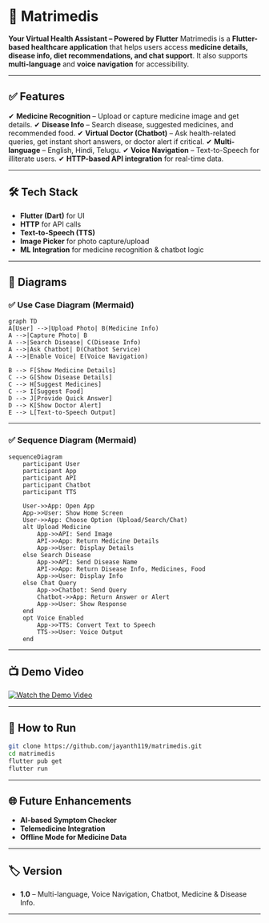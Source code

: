 # 📱 **Matrimedis**

**Your Virtual Health Assistant – Powered by Flutter**
Matrimedis is a **Flutter-based healthcare application** that helps users access **medicine details, disease info, diet recommendations, and chat support**. It also supports **multi-language** and **voice navigation** for accessibility.

---

## ✅ **Features**

✔ **Medicine Recognition** – Upload or capture medicine image and get details.
✔ **Disease Info** – Search disease, suggested medicines, and recommended food.
✔ **Virtual Doctor (Chatbot)** – Ask health-related queries, get instant short answers, or doctor alert if critical.
✔ **Multi-language** – English, Hindi, Telugu.
✔ **Voice Navigation** – Text-to-Speech for illiterate users.
✔ **HTTP-based API integration** for real-time data.

---

## 🛠 **Tech Stack**

* **Flutter (Dart)** for UI
* **HTTP** for API calls
* **Text-to-Speech (TTS)**
* **Image Picker** for photo capture/upload
* **ML Integration** for medicine recognition & chatbot logic

---

## 🧩 **Diagrams**

### ✅ **Use Case Diagram (Mermaid)**

```mermaid
graph TD
A[User] -->|Upload Photo| B(Medicine Info)
A -->|Capture Photo| B
A -->|Search Disease| C(Disease Info)
A -->|Ask Chatbot| D(Chatbot Service)
A -->|Enable Voice| E(Voice Navigation)

B --> F[Show Medicine Details]
C --> G[Show Disease Details]
C --> H[Suggest Medicines]
C --> I[Suggest Food]
D --> J[Provide Quick Answer]
D --> K[Show Doctor Alert]
E --> L[Text-to-Speech Output]
```

---

### ✅ **Sequence Diagram (Mermaid)**

```mermaid
sequenceDiagram
    participant User
    participant App
    participant API
    participant Chatbot
    participant TTS

    User->>App: Open App
    App->>User: Show Home Screen
    User->>App: Choose Option (Upload/Search/Chat)
    alt Upload Medicine
        App->>API: Send Image
        API->>App: Return Medicine Details
        App->>User: Display Details
    else Search Disease
        App->>API: Send Disease Name
        API->>App: Return Disease Info, Medicines, Food
        App->>User: Display Info
    else Chat Query
        App->>Chatbot: Send Query
        Chatbot->>App: Return Answer or Alert
        App->>User: Show Response
    end
    opt Voice Enabled
        App->>TTS: Convert Text to Speech
        TTS->>User: Voice Output
    end
```

---

## 📺 **Demo Video**

[![Watch the Demo Video](https://img.youtube.com/vi/GdYygz6WhKQgQ5uq/hqdefault.jpg)](https://youtu.be/WQH22xsKI5A?si=GdYygz6WhKQgQ5uq)


---

## 🚀 **How to Run**

```bash
git clone https://github.com/jayanth119/matrimedis.git
cd matrimedis
flutter pub get
flutter run
```

---

## 🌐 **Future Enhancements**

* **AI-based Symptom Checker**
* **Telemedicine Integration**
* **Offline Mode for Medicine Data**

---

## 🏷 **Version**

* **1.0** – Multi-language, Voice Navigation, Chatbot, Medicine & Disease Info.

---
